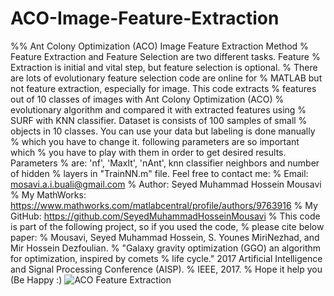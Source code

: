 # ACO-Image-Feature-Extraction
%% Ant Colony Optimization (ACO) Image Feature Extraction Method
% Feature Extraction and Feature Selection are two different tasks. Feature
% Extraction is initial and vital step, but feature selection is optional.
% There are lots of evolutionary feature selection code are online for
% MATLAB but not feature extraction, especially for image. This code extracts
% features out of 10 classes of images with Ant Colony Optimization (ACO)
% evolutionary algorithm and compared it with extracted features using
% SURF with KNN classifier. Dataset is consists of 100 samples of small
% objects in 10 classes. You can use your data but labeling is done manually
% which you have to change it. following parameters are so important which
% you have to play with them in order to get desired results. Parameters
% are: 'nf', 'MaxIt', 'nAnt', knn classifier neighbors and number of hidden
% layers in "TrainNN.m" file. Feel free to contact me:
% Email: mosavi.a.i.buali@gmail.com
% Author: Seyed Muhammad Hossein Mousavi
% My MathWorks: https://www.mathworks.com/matlabcentral/profile/authors/9763916
% My GitHub: https://github.com/SeyedMuhammadHosseinMousavi
% This code is part of the following project, so if you used the code,
% please cite below paper:
% Mousavi, Seyed Muhammad Hossein, S. Younes MiriNezhad, and Mir Hossein Dezfoulian.
% "Galaxy gravity optimization (GGO) an algorithm for optimization, inspired by comets
% life cycle." 2017 Artificial Intelligence and Signal Processing Conference (AISP).
% IEEE, 2017.
% Hope it help you (Be Happy :)
![ACO Feature Extraction](https://user-images.githubusercontent.com/11339420/147860147-c1a33fca-5ea2-402b-b861-1f403e3d352f.JPG)

